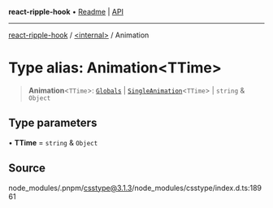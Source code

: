 **react-ripple-hook** • [Readme](../../README.md) \| [API](../../globals.md)

---

[react-ripple-hook](../../README.md) / [\<internal\>](../README.md) / Animation

# Type alias: Animation\<TTime\>

> **Animation**\<`TTime`\>: [`Globals`](Globals.md) \| [`SingleAnimation`](SingleAnimation.md)\<`TTime`\> \| `string` & `Object`

## Type parameters

• **TTime** = `string` & `Object`

## Source

node_modules/.pnpm/csstype@3.1.3/node_modules/csstype/index.d.ts:18961
